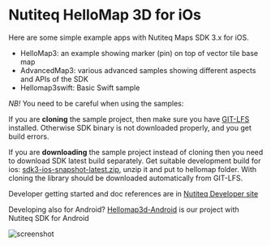 Nutiteq HelloMap 3D for iOs
===========================

Here are some simple example apps with Nutiteq Maps SDK 3.x for iOS.

   * HelloMap3: an example showing marker (pin) on top of vector tile base map
   * AdvancedMap3: various advanced samples showing different aspects and APIs of the SDK
   * Hellomap3swift: Basic Swift sample 


*NB!* You need to be careful when using the samples:

If you are **cloning** the sample project, then make sure you have [GIT-LFS](https://git-lfs.github.com/) installed. Otherwise SDK binary is not downloaded properly, and you get build errors.

If you are **downloading** the sample project instead of cloning then you need to download SDK latest build separately. Get suitable development build for ios: [sdk3-ios-snapshot-latest.zip](https://nutifront.s3.amazonaws.com/sdk_snapshots/sdk3-ios-snapshot-latest.zip), unzip it and put to hellomap folder. With cloning the library should be downloaded automatically from GIT-LFS.


Developer getting started and doc references are in [Nutiteq Developer site](https://developer.nutiteq.com/docs)

Developing also for Android? [Hellomap3d-Android](https://github.com/nutiteq/hellomap3d-android) is our project with Nutiteq SDK for Android

![screenshot](https://dl.dropboxusercontent.com/u/3573333/public_web/ios_overlays_sample.png)
